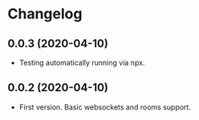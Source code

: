 Changelog
=========

0.0.3 (2020-04-10)
-----------------

* Testing automatically running via npx.


0.0.2 (2020-04-10)
------------------

* First version. Basic websockets and rooms support.
